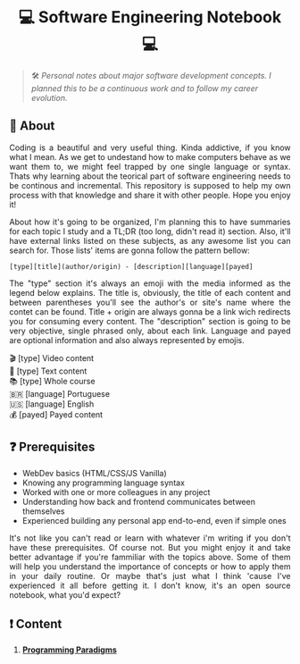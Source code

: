 # <h1 align="center"> 💻 Software Engineering Notebook 💻 </h1>

> 🛠️ _Personal notes about major software development concepts. I planned this to be a continuous work and to follow my career evolution._

## :pushpin: About

<p align="justify">
Coding is a beautiful and very useful thing. Kinda addictive, if you know what I mean. As we get to undestand how to make computers behave as we want them to, we might feel trapped by one single language or syntax. Thats why learning about the teorical part of software engineering needs to be continous and incremental. This repository is supposed to help my own process with that knowledge and share it with other people. Hope you enjoy it!
</p>

<p align="justify">
About how it's going to be organized, I'm planning this to have summaries for each topic I study and a TL;DR (too long, didn't read it) section. Also, it'll have external links listed on these subjects, as any awesome list you can search for. Those lists' items are gonna follow the pattern bellow:
</p>

`[type][title](author/origin) - [description][language][payed]`

<p align="justify">
The "type" section it's always an emoji with the media informed as the legend below explains. The title is, obviously, the title of each content and between parentheses you'll see the author's or site's name where the contet can be found. Title + origin are always gonna be a link wich redirects you for consuming every content. The "description" section is going to be very objective, single phrased only, about each link. Language and payed are optional information and also always represented by emojis.
</p>

:clapper: [type] Video content <br>
:pencil: [type] Text content <br>
📚 [type] Whole course <br>
🇧🇷 [language] Portuguese <br>
🇺🇸 [language] English <br>
💰 [payed] Payed content <br>

## :question: Prerequisites

- WebDev basics (HTML/CSS/JS Vanilla)
- Knowing any programming language syntax
- Worked with one or more colleagues in any project
- Understanding how back and frontend communicates between themselves
- Experienced building any personal app end-to-end, even if simple ones

<p align="justify">
It's not like you can't read or learn with whatever i'm writing if you don't have these prerequisites. Of course not. But you might enjoy it and take better advantage if you're fammiliar with the topics above. Some of them will help you understand the importance of concepts or how to apply them in your daily routine. Or maybe that's just what I think 'cause I've experienced it all before getting it. I don't know, it's an open source notebook, what you'd expect?
</p>

## :exclamation: Content

1. **[Programming Paradigms](./programming_paradigms/intro.md)**

